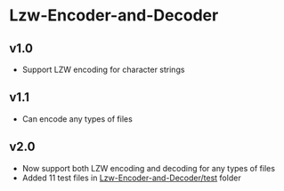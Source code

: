 # Lzw-Encoder-and-Decoder

## v1.0

- Support LZW encoding for character strings

## v1.1

- Can encode any types of files

## v2.0

- Now support both LZW encoding and decoding for any types of files
- Added 11 test files in [Lzw-Encoder-and-Decoder/test](https://github.com/jz8-armohb/Lzw-Encoder-and-Decoder/tree/master/test) folder